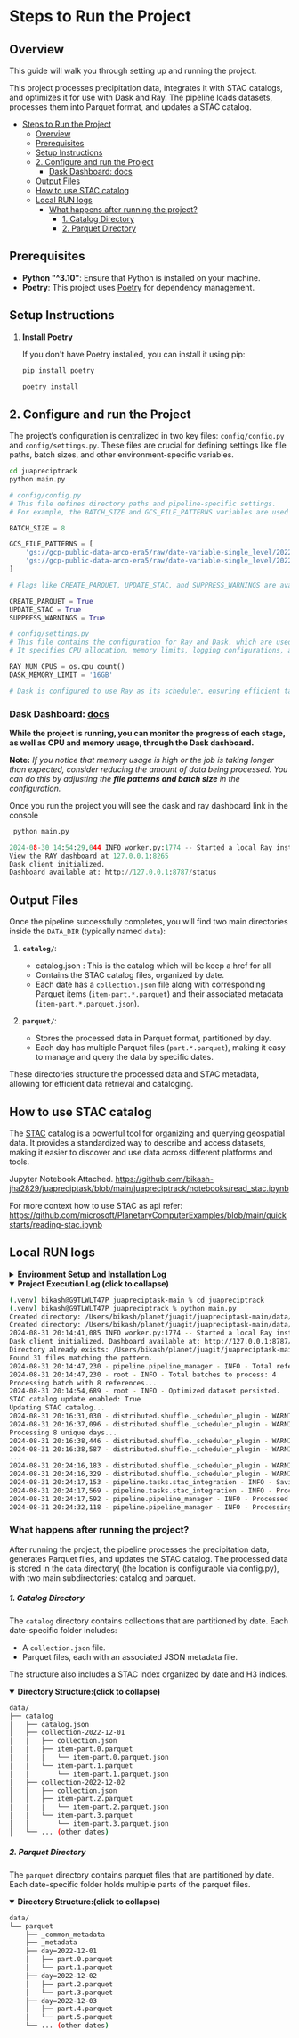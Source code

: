 # Steps to Run the Project

## Overview 

This guide will walk you through setting up and running the project.

This project processes precipitation data, integrates it with STAC catalogs, and optimizes it for use with Dask and Ray. The pipeline loads datasets, processes them into Parquet format, and updates a STAC catalog.

<!-- TOC -->
* [Steps to Run the Project](#steps-to-run-the-project)
  * [Overview](#overview-)
  * [Prerequisites](#prerequisites)
  * [Setup Instructions](#setup-instructions)
  * [2. Configure and run the Project](#2-configure-and-run-the-project)
    * [Dask Dashboard:  docs](#dask-dashboard-docs)
  * [Output Files](#output-files)
  * [How to use STAC catalog](#how-to-use-stac-catalog-)
  * [Local RUN logs](#local-run-logs)
    * [What happens after running the project?](#what-happens-after-running-the-project)
        * [1. Catalog Directory](#1-catalog-directory)
        * [2. Parquet Directory](#2-parquet-directory)
<!-- TOC -->


## Prerequisites

- **Python "^3.10"**: Ensure that Python is installed on your machine.
- **Poetry**: This project uses [Poetry](https://python-poetry.org/) for dependency management.

## Setup Instructions

1. **Install Poetry**

   If you don't have Poetry installed, you can install it using pip:

   ```bash
   pip install poetry
    ```

   ```bash
   poetry install
   ```

## 2. Configure and run the Project

The project’s configuration is centralized in two key files: `config/config.py` and `config/settings.py`. These files are crucial for defining settings like file paths, batch sizes, and other environment-specific variables.
```bash
cd juapreciptrack
python main.py
```


```python
# config/config.py
# This file defines directory paths and pipeline-specific settings. 
# For example, the BATCH_SIZE and GCS_FILE_PATTERNS variables are used to control the data processing:

BATCH_SIZE = 8

GCS_FILE_PATTERNS = [
    'gs://gcp-public-data-arco-era5/raw/date-variable-single_level/2022/12/*/total_precipitation/surface.nc',
    'gs://gcp-public-data-arco-era5/raw/date-variable-single_level/2022/11/*/total_precipitation/surface.nc',
]

# Flags like CREATE_PARQUET, UPDATE_STAC, and SUPPRESS_WARNINGS are available to manage different aspects of the pipeline’s behavior.

CREATE_PARQUET = True
UPDATE_STAC = True
SUPPRESS_WARNINGS = True

# config/settings.py
# This file contains the configuration for Ray and Dask, which are used for distributed computing:
# It specifies CPU allocation, memory limits, logging configurations, and how Dask should be integrated with Ray.

RAY_NUM_CPUS = os.cpu_count()
DASK_MEMORY_LIMIT = '16GB'

# Dask is configured to use Ray as its scheduler, ensuring efficient task execution and memory management.

```
### Dask Dashboard:  [docs](https://docs.dask.org/en/stable/dashboard.html)

**While the project is running, you can monitor the progress of each stage, as well as CPU and memory usage, through the Dask dashboard.**

**Note:** 
_If you notice that memory usage is high or the job is taking longer than expected, consider reducing the amount of data being processed. You can do this by adjusting the **file patterns and batch size** in the configuration._

Once you run the project you will see the dask and ray dashboard link in the console

```python
 python main.py

2024-08-30 14:54:29,044 INFO worker.py:1774 -- Started a local Ray instance. 
View the RAY dashboard at 127.0.0.1:8265 
Dask client initialized. 
Dashboard available at: http://127.0.0.1:8787/status

```


## Output Files

Once the pipeline successfully completes, you will find two main directories inside the `DATA_DIR` (typically named `data`):

1. **`catalog/`**:
   - catalog.json : This is the catalog which will be keep a href for all
   - Contains the STAC catalog files, organized by date. 
   - Each date has a `collection.json` file along with corresponding Parquet items (`item-part.*.parquet`) and their associated metadata (`item-part.*.parquet.json`).

3. **`parquet/`**:
   - Stores the processed data in Parquet format, partitioned by day.
   - Each day has multiple Parquet files (`part.*.parquet`), making it easy to manage and query the data by specific dates.

These directories structure the processed data and STAC metadata, allowing for efficient data retrieval and cataloging.


## How to use STAC catalog 

The [STAC](https://stacspec.org/en) catalog is a powerful tool for organizing and querying geospatial data. It provides a standardized way to describe and access datasets, making it easier to discover and use data across different platforms and tools.

Jupyter Notebook Attached.
https://github.com/bikash-jha2829/juapreciptask/blob/main/juapreciptrack/notebooks/read_stac.ipynb

For more context how to use STAC as api refer: https://github.com/microsoft/PlanetaryComputerExamples/blob/main/quickstarts/reading-stac.ipynb

## Local RUN logs

<details>
  <summary><b>Environment Setup and Installation Log</b></summary>

```bash
(.venv) bikash@G9TLWLT47P juapreciptask-main % cd juapreciptrack 
(.venv) bikash@G9TLWLT47P juapreciptrack % python --version 
Python 3.10.6
(.venv) bikash@G9TLWLT47P juapreciptrack % poetry --version         
Poetry (version 1.8.3)
(.venv) bikash@G9TLWLT47P juapreciptrack % poetry install --no-cache
Installing dependencies from lock file

pyproject.toml changed significantly since poetry.lock was last generated. Run `poetry lock [--no-update]` to fix the lock file.
(.venv) bikash@G9TLWLT47P juapreciptrack % poetry lock --no-update
Resolving dependencies... (2.3s)

Writing lock file
(.venv) bikash@G9TLWLT47P juapreciptrack % poetry install --no-cache
Installing dependencies from lock file

Package operations: 128 installs, 0 updates, 0 removals

  - Installing mdurl (0.1.2)
  - Installing pyasn1 (0.6.0)
  - Installing cachetools (5.5.0)
  - Installing certifi (2024.7.4)
  - Installing charset-normalizer (3.3.2)
  - Installing idna (3.8)
  - Installing markdown-it-py (3.0.0)
  - Installing protobuf (5.28.0)
  - Installing pyasn1-modules (0.4.0)
  - Installing rsa (4.9)
  - Installing uc-micro-py (1.0.3)
  - Installing urllib3 (2.2.2)
  - Installing attrs (24.2.0)
  - Installing frozenlist (1.4.1)
  - Installing google-auth (2.34.0)
  - Installing googleapis-common-protos (1.65.0)
  - Installing linkify-it-py (2.0.3)
  - Installing locket (1.0.0)
  - Installing mdit-py-plugins (0.4.1)
  - Installing multidict (6.0.5)
  - Installing proto-plus (1.24.0)
  - Installing pygments (2.18.0)
  - Installing requests (2.32.3)
  - Installing rpds-py (0.20.0)
  - Installing six (1.16.0)
  - Installing toolz (0.12.1)
  - Installing zipp (3.20.1)
  - Installing aiohappyeyeballs (2.4.0)
  - Installing aiosignal (1.3.1)
  - Installing async-timeout (4.0.3)
  - Installing click (8.1.7)
  - Installing cloudpickle (3.0.0)
  - Installing fsspec (2024.6.1)
  - Installing google-api-core (2.19.2)
  - Installing google-crc32c (1.5.0)
  - Installing importlib-metadata (8.4.0)
  - Installing markupsafe (2.1.5)
  - Installing numpy (2.1.0)
  - Installing oauthlib (3.2.2)
  - Installing packaging (24.1)
  - Installing partd (1.4.2)
  - Installing python-dateutil (2.9.0.post0)
  - Installing pytz (2024.1)
  - Installing pyyaml (6.0.2)
  - Installing referencing (0.35.1)
  - Installing rich (13.8.0)
  - Installing typing-extensions (4.12.2)
  - Installing tzdata (2024.1)
  - Installing yarl (1.9.4)
  - Installing aiohttp (3.10.5)
  - Installing annotated-types (0.7.0)
  - Installing asciitree (0.3.3)
  - Installing contourpy (1.3.0)
  - Installing dask (2024.8.1)
  - Installing distlib (0.3.8)
  - Installing fasteners (0.19)
  - Installing filelock (3.15.4)
  - Installing google-cloud-core (2.4.1)
  - Installing google-resumable-media (2.7.2)
  - Installing jinja2 (3.1.4)
  - Installing jsonschema-specifications (2023.12.1)
  - Installing msgpack (1.0.8)
  - Installing numcodecs (0.13.0)
  - Installing opencensus-context (0.1.3)
  - Installing pandas (2.2.2)
  - Installing pillow (10.4.0)
  - Installing platformdirs (4.2.2)
  - Installing psutil (6.0.0)
  - Installing pyarrow (17.0.0)
  - Installing pydantic-core (2.20.1)
  - Installing sortedcontainers (2.4.0)
  - Installing requests-oauthlib (2.0.0)
  - Installing tblib (3.0.0)
  - Installing textual (0.78.0)
  - Installing tornado (6.4.1)
  - Installing wrapt (1.16.0)
  - Installing xyzservices (2024.6.0)
  - Installing zict (3.0.0)
  - Installing aiohttp-cors (0.7.0)
  - Installing bokeh (3.5.2): Pending...
  - Installing cfgv (3.4.0)
  - Installing cftime (1.6.4)
  - Installing bokeh (3.5.2): Installing...
  - Installing bokeh (3.5.2)
  - Installing cfgv (3.4.0)
  - Installing cftime (1.6.4)
  - Installing colorful (0.5.6)
  - Installing cramjam (2.8.3)
  - Installing dask-expr (1.1.11)
  - Installing decorator (5.1.1)
  - Installing distributed (2024.8.1)
  - Installing exceptiongroup (1.2.2)
  - Installing google-auth-oauthlib (1.2.1)
  - Installing google-cloud-storage (2.18.2)
  - Installing grpcio (1.66.1)
  - Installing h5py (3.11.0)
  - Installing identify (2.6.0)
  - Installing iniconfig (2.0.0)
  - Installing jsonschema (4.23.0)
  - Installing mccabe (0.7.0)
  - Installing memray (1.13.4)
  - Installing mypy-extensions (1.0.0)
  - Installing nodeenv (1.9.1)
  - Installing opencensus (0.11.4)
  - Installing pathspec (0.12.1)
  - Installing pluggy (1.5.0)
  - Installing prometheus-client (0.20.0)
  - Installing py-spy (0.3.14)
  - Installing pycodestyle (2.12.1)
  - Installing pydantic (2.8.2)
  - Installing pyflakes (3.2.0)
  - Installing smart-open (7.0.4)
  - Installing tomli (2.0.1)
  - Installing ujson (5.10.0)
  - Installing virtualenv (20.26.3)
  - Installing zarr (2.18.2)
  - Installing black (24.8.0)
  - Installing fastparquet (2024.5.0)
  - Installing flake8 (7.1.1)
  - Installing gcsfs (2024.6.1)
  - Installing h3 (3.7.7)
  - Installing h5netcdf (1.3.0)
  - Installing isort (5.13.2)
  - Installing kerchunk (0.2.6)
  - Installing netcdf4 (1.7.1.post2)
  - Installing pre-commit (3.8.0)
  - Installing pystac (1.10.1)
  - Installing pytest (8.3.2)
  - Installing ray (2.35.0)
  - Installing scipy (1.14.1)
  - Installing structlog (24.4.0)
  - Installing xarray (2024.7.0)
 ```
</details>

<details open>
  <summary><b>Project Execution Log (click to collapse)</b></summary>

```bash
(.venv) bikash@G9TLWLT47P juapreciptask-main % cd juapreciptrack
(.venv) bikash@G9TLWLT47P juapreciptrack % python main.py   
Created directory: /Users/bikash/planet/juagit/juapreciptask-main/data/catalog
Created directory: /Users/bikash/planet/juagit/juapreciptask-main/data/parquet
2024-08-31 20:14:41,085 INFO worker.py:1774 -- Started a local Ray instance. View the dashboard at 127.0.0.1:8265 
Dask client initialized. Dashboard available at: http://127.0.0.1:8787/status
Directory already exists: /Users/bikash/planet/juagit/juapreciptask-main/data/catalog
Found 31 files matching the pattern.
2024-08-31 20:14:47,230 - pipeline.pipeline_manager - INFO - Total references to process: 31
2024-08-31 20:14:47,230 - root - INFO - Total batches to process: 4
Processing batch with 8 references...
2024-08-31 20:14:54,689 - root - INFO - Optimized dataset persisted.
STAC catalog update enabled: True
Updating STAC catalog...
2024-08-31 20:16:31,030 - distributed.shuffle._scheduler_plugin - WARNING - Shuffle dd97d1ca1fbd8a22d4f68f2a7dd0f9c8 initialized by task ('shuffle-transfer-dd97d1ca1fbd8a22d4f68f2a7dd0f9c8', 9) executed on worker tcp://127.0.0.1:54155
2024-08-31 20:16:37,096 - distributed.shuffle._scheduler_plugin - WARNING - Shuffle dd97d1ca1fbd8a22d4f68f2a7dd0f9c8 deactivated due to stimulus 'task-finished-1725128197.093463'
Processing 8 unique days...
2024-08-31 20:16:38,446 - distributed.shuffle._scheduler_plugin - WARNING - Shuffle 54c1ae0e51e45798b8d258354cc58541 initialized by task ('shuffle-transfer-54c1ae0e51e45798b8d258354cc58541', 0) executed on worker tcp://127.0.0.1:54155
2024-08-31 20:16:38,587 - distributed.shuffle._scheduler_plugin - WARNING - Shuffle 54c1ae0e51e45798b8d258354cc58541 deactivated due to stimulus 'task-finished-1725128198.586661'
...
2024-08-31 20:24:16,183 - distributed.shuffle._scheduler_plugin - WARNING - Shuffle ced8964f8b674f93abe8f3c5f32b5355 initialized by task ('shuffle-transfer-ced8964f8b674f93abe8f3c5f32b5355', 0) executed on worker tcp://127.0.0.1:54156
2024-08-31 20:24:16,329 - distributed.shuffle._scheduler_plugin - WARNING - Shuffle ced8964f8b674f93abe8f3c5f32b5355 deactivated due to stimulus 'task-finished-1725128656.327584'
2024-08-31 20:24:17,153 - pipeline.tasks.stac_integration - INFO - Saving collection for day 2022-12-31 to /Users/bikash/planet/juagit/juapreciptask-main/data/catalog/collection-2022-12-31
2024-08-31 20:24:17,569 - pipeline.tasks.stac_integration - INFO - Processed and updated catalog for batch with 7 references
2024-08-31 20:24:17,592 - pipeline.pipeline_manager - INFO - Processed batch 4 of 4
2024-08-31 20:24:32,118 - pipeline.pipeline_manager - INFO - Processing complete. Computation took 9.87 minutes
```
</details>



### What happens after running the project?

After running the project, the pipeline processes the precipitation data, generates Parquet files, and updates the STAC catalog. 
The processed data is stored in the `data` directory( (the location is configurable via config.py), with two main subdirectories: catalog and parquet.


##### 1. Catalog Directory

The `catalog` directory contains collections that are partitioned by date. Each date-specific folder includes:
- A `collection.json` file.
- Parquet files, each with an associated JSON metadata file.

The structure also includes a STAC index organized by date and H3 indices.

<details open>
  <summary><b>Directory Structure:(click to collapse)</b></summary>


```bash
data/
├── catalog
│   ├── catalog.json
│   ├── collection-2022-12-01
│   │   ├── collection.json
│   │   ├── item-part.0.parquet
│   │   │   └── item-part.0.parquet.json
│   │   └── item-part.1.parquet
│   │       └── item-part.1.parquet.json
│   ├── collection-2022-12-02
│   │   ├── collection.json
│   │   ├── item-part.2.parquet
│   │   │   └── item-part.2.parquet.json
│   │   └── item-part.3.parquet
│   │       └── item-part.3.parquet.json
│   └── ... (other dates)
```
</details>


##### 2. Parquet Directory

The `parquet` directory contains parquet files that are partitioned by date. Each date-specific folder holds multiple parts of the parquet files.

<details open>
  <summary><b>Directory Structure:(click to collapse)</b></summary>

```bash
data/
└── parquet
    ├── _common_metadata
    ├── _metadata
    ├── day=2022-12-01
    │   ├── part.0.parquet
    │   └── part.1.parquet
    ├── day=2022-12-02
    │   ├── part.2.parquet
    │   └── part.3.parquet
    ├── day=2022-12-03
    │   ├── part.4.parquet
    │   └── part.5.parquet
    └── ... (other dates)
```
</details>

